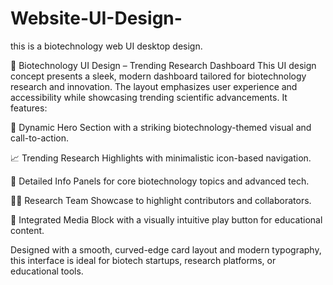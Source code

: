 # Website-UI-Design-
this is a biotechnology web UI desktop design. 

🚀 Biotechnology UI Design – Trending Research Dashboard
This UI design concept presents a sleek, modern dashboard tailored for biotechnology research and innovation. The layout emphasizes user experience and accessibility while showcasing trending scientific advancements. It features:

🔬 Dynamic Hero Section with a striking biotechnology-themed visual and call-to-action.

📈 Trending Research Highlights with minimalistic icon-based navigation.

🧪 Detailed Info Panels for core biotechnology topics and advanced tech.

👩‍🔬 Research Team Showcase to highlight contributors and collaborators.

🎥 Integrated Media Block with a visually intuitive play button for educational content.

Designed with a smooth, curved-edge card layout and modern typography, this interface is ideal for biotech startups, research platforms, or educational tools.

